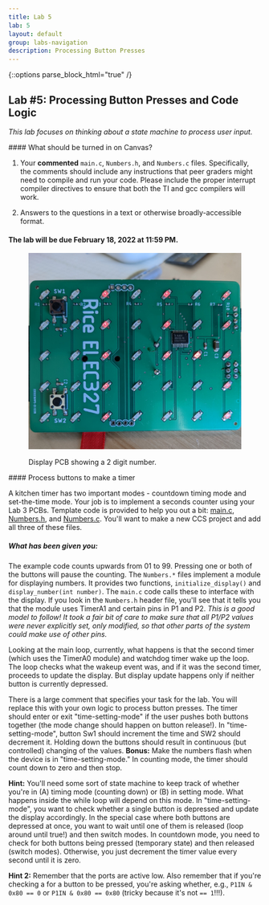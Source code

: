 ```yaml
---
title: Lab 5
lab: 5
layout: default
group: labs-navigation
description: Processing Button Presses
---
```


{::options parse_block_html="true" /}

## Lab #5: Processing Button Presses and Code Logic

_This lab focuses on thinking about a state machine to process user input._

<div class="alert alert-danger" role="alert">
#### What should be turned in on Canvas?

  1. Your **commented** `main.c`, `Numbers.h`, and `Numbers.c` files. Specifically, the comments
  should include any instructions that peer graders might need to compile and run your code. Please
  include the proper interrupt compiler directives to ensure that both the TI and gcc compilers will
  work.

  2. Answers to the questions in a text or otherwise broadly-accessible format.

#### The lab will be due February 18, 2022 at 11:59 PM. 

</div>

<div class="row">
<div class="col-md-3 col-sm-6 col-xs-6">
<figure class="figure">
<a href="Counter.jpg"> <img src="Counter.jpg"
    class="figure-img img-fluid rounded" alt="APA102 Strip"></a>
<figcaption class="figure-caption"><p>Display PCB showing a 2 digit number.</p></figcaption>
</figure>

</div>
<div class="col-md-9 col-sm-12 col-xs-12">
#### Process buttons to make a timer

A kitchen timer has two important modes - countdown timing mode and set-the-time mode. Your job is
to implement a seconds counter using your Lab 3 PCBs. Template code is provided to help you out a
bit: [main.c](https://github.com/ckemere/ELEC327/raw/master/Labs/Lab5/main.c),
[Numbers.h](https://github.com/ckemere/ELEC327/raw/master/Labs/Lab5/Numbers.h), and
[Numbers.c](https://github.com/ckemere/ELEC327/raw/master/Labs/Lab5/Numbers.c). You'll want to make
a new CCS project and add all three of these files.

##### What has been given you:
The example code counts upwards from 01 to 99. Pressing one or both of the buttons will pause the
counting. The `Numbers.*` files implement a module for displaying numbers. It provides two
functions, `initialize_display()` and `display_number(int number)`. The `main.c` code calls these to
interface with the display. If you look in the `Numbers.h` header file, you'll see that it tells you
that the module uses TimerA1 and certain pins in P1 and P2. *This is a good model to follow! It took
a fair bit of care to make sure that all P1/P2 values were never explicitly set, only modified, so
that other parts of the system could make use of other pins.* 

Looking at the main loop, currently, what happens is that the second timer (which uses the TimerA0
module) and watchdog timer wake up the loop. The loop checks what the wakeup event was, and if it
was the second timer, proceeds to update the display. But display update happens only if neither
button is currently depressed.

There is a large comment that specifies your task for the lab. You will replace this with your own
logic to process button presses. The timer should enter or exit "time-setting-mode" if the user
pushes both buttons together (the mode change should happen on button release!). In
"time-setting-mode", button Sw1 should increment the time and SW2 should decrement it. Holding down
the buttons should result in continuous (but controlled) changing of the values. **Bonus:** Make the
numbers flash when the device is in "time-setting-mode." In counting mode, the timer should count
down to zero and then stop.

**Hint:** You'll need some sort of state machine to keep track of whether you're in (A) timing mode (counting
down) or (B) in setting mode. What happens inside the while loop will depend on this mode. In
"time-setting-mode", you want to check whether a single button is depressed and update the display
accordingly. In the special case where both buttons are depressed at once, you want to wait until
one of them is released (loop around until true!) and then switch modes. In countdown mode, you need
to check for both buttons being pressed (temporary state) and then released (switch modes).
Otherwise, you just decrement the timer value every second until it is zero.

**Hint 2:** Remember that the ports are active low. Also remember that if you're checking a for a
button to be pressed, you're asking whether, e.g.,  `P1IN & 0x80 == 0` or `P1IN & 0x80 == 0x80`
(tricky because it's not `== 1`!!!). 


</div>
</div>
